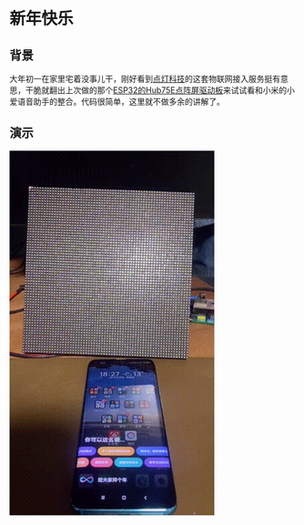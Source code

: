 # 新年快乐

## 背景
大年初一在家里宅着没事儿干，刚好看到[点灯科技](https://diandeng.tech/)的这套物联网接入服务挺有意思，干脆就翻出上次做的那个[ESP32的Hub75E点阵屏驱动板](https://github.com/breakstring/esp32-hub75-adapter)来试试看和小米的小爱语音助手的整合。代码很简单，这里就不做多余的讲解了。

## 演示
![演示](media/demo.gif)